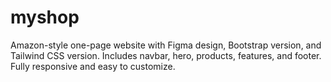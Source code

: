 # myshop
Amazon-style one-page website with Figma design, Bootstrap version, and Tailwind CSS version. Includes navbar, hero, products, features, and footer. Fully responsive and easy to customize.
